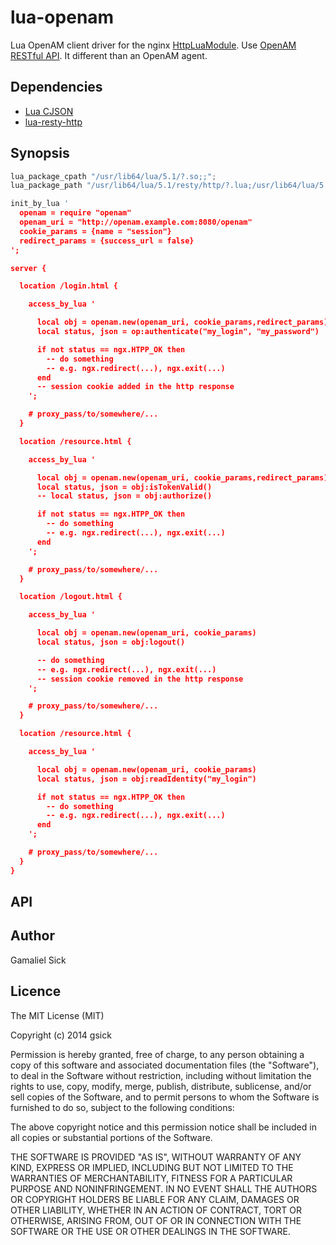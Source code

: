 lua-openam
==========

Lua OpenAM client driver for the nginx [HttpLuaModule](http://wiki.nginx.org/HttpLuaModule). 
Use [OpenAM RESTful API](http://openam.forgerock.org/openam-documentation/openam-doc-source/doc/dev-guide/index/chap-rest.html). 
It different than an OpenAM agent.

## Dependencies

* [Lua CJSON](http://www.kyne.com.au/~mark/software/lua-cjson.php)
* [lua-resty-http](https://github.com/pintsized/lua-resty-http)

## Synopsis

```lua
lua_package_cpath "/usr/lib64/lua/5.1/?.so;;";
lua_package_path "/usr/lib64/lua/5.1/resty/http/?.lua;/usr/lib64/lua/5.1/openam/?.lua;;";

init_by_lua '
  openam = require "openam"
  openam_uri = "http://openam.example.com:8080/openam"
  cookie_params = {name = "session"}
  redirect_params = {success_url = false}
';

server {

  location /login.html {

    access_by_lua '

      local obj = openam.new(openam_uri, cookie_params,redirect_params)
      local status, json = op:authenticate("my_login", "my_password")

      if not status == ngx.HTPP_OK then
        -- do something
        -- e.g. ngx.redirect(...), ngx.exit(...)
      end
      -- session cookie added in the http response
    ';

    # proxy_pass/to/somewhere/...
  }

  location /resource.html {

    access_by_lua '

      local obj = openam.new(openam_uri, cookie_params,redirect_params)
      local status, json = obj:isTokenValid()
      -- local status, json = obj:authorize()

      if not status == ngx.HTPP_OK then
        -- do something
        -- e.g. ngx.redirect(...), ngx.exit(...)
      end
    ';

    # proxy_pass/to/somewhere/...
  }

  location /logout.html {

    access_by_lua '

      local obj = openam.new(openam_uri, cookie_params)
      local status, json = obj:logout()

      -- do something
      -- e.g. ngx.redirect(...), ngx.exit(...)
      -- session cookie removed in the http response
    ';

    # proxy_pass/to/somewhere/...
  }

  location /resource.html {

    access_by_lua '

      local obj = openam.new(openam_uri, cookie_params)
      local status, json = obj:readIdentity("my_login")

      if not status == ngx.HTPP_OK then
        -- do something
        -- e.g. ngx.redirect(...), ngx.exit(...)
      end
    ';

    # proxy_pass/to/somewhere/...
  }
}
```

## API

## Author

Gamaliel Sick

## Licence

The MIT License (MIT)

Copyright (c) 2014 gsick

Permission is hereby granted, free of charge, to any person obtaining a copy of
this software and associated documentation files (the "Software"), to deal in
the Software without restriction, including without limitation the rights to
use, copy, modify, merge, publish, distribute, sublicense, and/or sell copies of
the Software, and to permit persons to whom the Software is furnished to do so,
subject to the following conditions:

The above copyright notice and this permission notice shall be included in all
copies or substantial portions of the Software.

THE SOFTWARE IS PROVIDED "AS IS", WITHOUT WARRANTY OF ANY KIND, EXPRESS OR
IMPLIED, INCLUDING BUT NOT LIMITED TO THE WARRANTIES OF MERCHANTABILITY, FITNESS
FOR A PARTICULAR PURPOSE AND NONINFRINGEMENT. IN NO EVENT SHALL THE AUTHORS OR
COPYRIGHT HOLDERS BE LIABLE FOR ANY CLAIM, DAMAGES OR OTHER LIABILITY, WHETHER
IN AN ACTION OF CONTRACT, TORT OR OTHERWISE, ARISING FROM, OUT OF OR IN
CONNECTION WITH THE SOFTWARE OR THE USE OR OTHER DEALINGS IN THE SOFTWARE.
